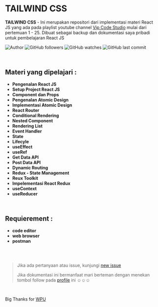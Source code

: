 # TAILWIND CSS

**TAILWIND CSS** -  Ini merupakan repositori dari implementasi materi React JS yang ada pada playlist youtube channel [Vip Code Studio](https://www.youtube.com/watch?v=rNSfMxMPWqc&list=PLmF_zPV9ZcP346sttD4Vs2VROLlIp5kPz) mulai dari pertemuan 1 - 25. Dibuat sebagai backup dan dokumentasi saya pribadi untuk pembelajaran React JS

![Author](https://img.shields.io/badge/made%20by-Ardywsptr-blue)
![GitHub followers](https://img.shields.io/github/followers/Ardywsptr?style=social)
![GitHub watches](https://img.shields.io/github/stars/Ardywsptr/tailwind?style=social)
![GitHub last commit](https://img.shields.io/github/last-commit/Ardywsptr/tailwind)

<br clear="both">

## Materi yang dipelajari :

* **Pengenalan React JS**
* **Setup Project React JS**
* **Component dan Props**
* **Pengenalan Atomic Design**
* **Implementasi Atomic Design**
* **React Router**
* **Conditional Rendering**
* **Nested Component**
* **Rendering List**
* **Event Handler**
* **State**
* **Lifecyle**
* **useEffect**
* **useRef**
* **Get Data API**
* **Post Data API**
* **Dynamic Routing**
* **Redux - State Management**
* **Reux Toolkit**
* **Impelementasi React Redux**
* **useContext**
* **useReducer**

<br clear="both">

## Requierement :

* **code editor**
* **web browser**
* **postman**

<br clear="both">
<br clear="both">

> Jika ada pertanyaan atau issue, kunjungi [new issue](https://github.com/Ardywsptr/react-js-vcs/issues/new)
>
>Jika dokumentasi ini bermanfaat mari berteman dengan menekan tombol follow pada [profile](https://github.com/Ardywsptr) ini ☺☺☺

<br clear="both">

Big Thanks for [WPU](https://www.youtube.com/@vipcodestudio/)
